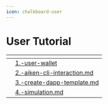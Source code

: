 ```yaml
---
icon: chalkboard-user
---
```


# User Tutorial

<table data-view="cards"><thead><tr><th></th><th data-type="content-ref"></th></tr></thead><tbody><tr><td></td><td><a href="1.-user-wallet/">1.-user-wallet</a></td></tr><tr><td></td><td><a href="2.-aiken-cli-interaction.md">2.-aiken-cli-interaction.md</a></td></tr><tr><td></td><td><a href="3.-create-dapp-template.md">3.-create-dapp-template.md</a></td></tr><tr><td></td><td><a href="4.-simulation.md">4.-simulation.md</a></td></tr></tbody></table>

